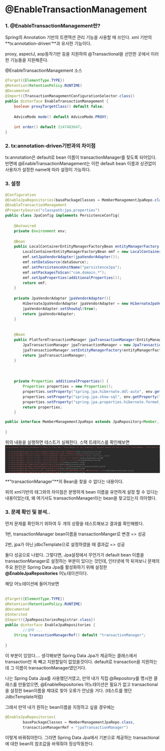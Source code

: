 
# @EnableTransactionManagement


### 1. @EnableTransactionManagement란?
 Spring의 Annotation 기반의 트랜잭션 관리 기능을 사용할 때 쓰인다. 
 xml 기반의 **tx:annotation-driven'**과 유사한 기능이다.

proxy, aspectJ, aop동작기반 등을 지원하여 @Transactional을 선언한 곳에서 이러한 기능들을 지원해준다.


@EnableTransactionManagement 소스
~~~java 
@Target({ElementType.TYPE})
@Retention(RetentionPolicy.RUNTIME)
@Documented
@Import({TransactionManagementConfigurationSelector.class})
public @interface EnableTransactionManagement {
    boolean proxyTargetClass() default false;

    AdviceMode mode() default AdviceMode.PROXY;

    int order() default 2147483647;
}
~~~

### 2. tx:annotation-driven기반과의 차이점
tx:annotation은 default로 bean 이름이 transactionManager를 찾도록 되어있다. 반면에 @EnableTransactionManagement는 이런 default bean 이름과 상관없이 사용자가 설정한 name에 따라 설정이 가능하다. 

### 3. 설정

~~~java
@Configuration
@EnableJpaRepositories(basePackageClasses = MemberManagementJpaRepo.class)
@EnableTransactionManagement
@PropertySource("classpath:jpa.properties")
public class JpaConfig implements PersistenceConfig{
    
    @Autowired
    private Environment env;

    @Bean
    public LocalContainerEntityManagerFactoryBean entityManagerFactory(DataSource dataSource) {
        LocalContainerEntityManagerFactoryBean emf = new LocalContainerEntityManagerFactoryBean();
        emf.setJpaVendorAdapter(jpaVendorAdapter());
        emf.setDataSource(dataSource);
        emf.setPersistenceUnitName("persistenceJpa");
        emf.setPackagesToScan("com.domain.*");
        emf.setJpaProperties(additionalProperties());
        return emf;
    }

    private JpaVendorAdapter jpaVendorAdapter(){
        HibernateJpaVendorAdapter jpaVendorAdapter = new HibernateJpaVendorAdapter();
        jpaVendorAdapter.setShowSql(true);
        return jpaVendorAdapter;
    }


    @Bean
    public PlatformTransactionManager jpaTransactionManager(EntityManagerFactory entityManagerFactory) {
        JpaTransactionManager jpaTransactionManager = new JpaTransactionManager();
        jpaTransactionManager.setEntityManagerFactory(entityManagerFactory);
        return jpaTransactionManager;
    }



    private Properties additionalProperties() {
        Properties properties = new Properties();
        properties.setProperty("spring.jpa.hibernate.ddl-auto", env.getProperty("ddl-auto"));
        properties.setProperty("spring.jpa.show-sql", env.getProperty("show-sql"));
        properties.setProperty("spring.jpa.properties.hibernate.format_sql",  env.getProperty("format_sql"));
        return properties;
    }
~~~
~~~JAVA
public interface MemberManagementJpaRepo extends JpaRepository<Member, Long>{

}
~~~
 
 위의 내용을 실행하면 테스트가 실패한다. 스택 트레이스를 확인해보면 
![stacktrace](../JPA/img/@EnableTransactionManagement.png)

**"transactionManager"**의 Bean을 찾을 수 없다는 내용이다. 

위의 xml기반의 태그와의 차이점은 분명하게 bean 이름을 유연하게 설정 할 수 있다는 내용이었는데, 왜 여기서도 transactionManager라는 bean을 찾고있는지 의아했다. 


### 3. 문제 확인 및 분석..

먼저 문제를 확인하기 위하여 두 개의 상황을 테스트해보고 결과를 확인해봤다.
 
 1번, transactionManager bean이름을 transactionManger로 변경 => 성공
 
 2번, jpa가 아닌 jdbcTemplate으로 설정하였을 때 결과값  => 성공

 둘다 성공으로 나왔다. 그렇다면, Jpa설정에서 무언가가 default bean 이름을 transactionManager로 설정하는 부분이 있다는 것인데, 인터넷에 막 뒤져보니 문제의 주요 원인은 Spring Data Jpa를 활성화하기 위해 설정한 **@EnableJpaRepositories** 어노테이션이다. 

해당 어노테이션에 들어가보면 

~~~JAVA

@Target({ElementType.TYPE})
@Retention(RetentionPolicy.RUNTIME)
@Documented
@Inherited
@Import({JpaRepositoriesRegistrar.class})
public @interface EnableJpaRepositories {
        //생략 ...
    String transactionManagerRef() default "transactionManager";

}
~~~
이 부분이 있었다....
생각해보면 Spring Data Jpa가 제공하는 클래스에서 transaction만 쏙 빼고 지원할일이 없었을것이다.  default로 transaction을 지원하는데 그 이름이 transactionManager였던거다.

나는  Spring Data Jpa를 사용했던거였고, 만약 내가 직접 @Repository를 명시한 클래스를 만들었으면, @EnableRepositories 어노테이션은 필요가 없고 transactional을 설정한 bean이름을 제대로 찾아 오류가 안났을 거다.
(테스트를 했던 JdbcTemplate처럼)


그래서 만약 내가 원하는 bean이름을 지정하고 싶을 경우에는 

~~~JAVA
@EnableJpaRepositories(
        basePackageClasses = MemberManagementJpaRepo.class,
        transactionManagerRef = "jpaTransactionManager")

~~~

이렇게 바꿔줘야한다. 그러면 Spring Data Jpa에서 기본으로 제공하는 transactional에 대한 bean의 참조값을 바꿔줘야 정상작동한다. 

